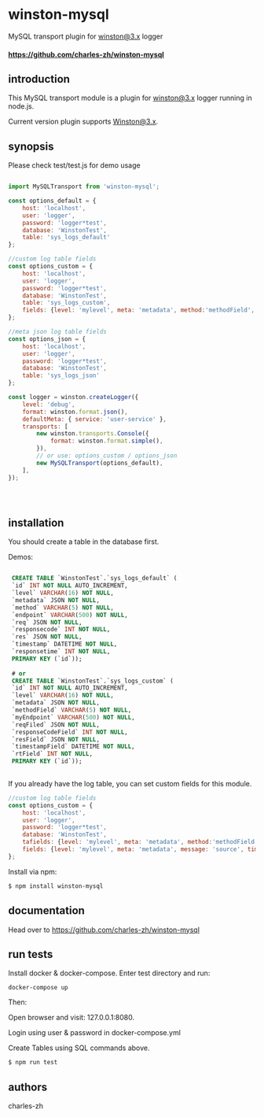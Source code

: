 # winston-mysql
MySQL transport plugin for winston@3.x logger

#### <https://github.com/charles-zh/winston-mysql> #

introduction
------------
This MySQL transport module is a plugin for winston@3.x logger running in node.js.

Current version plugin supports Winston@3.x.

synopsis
--------

Please check test/test.js for demo usage

```js

import MySQLTransport from 'winston-mysql';

const options_default = {
    host: 'localhost',
    user: 'logger',
    password: 'logger*test',
    database: 'WinstonTest',
    table: 'sys_logs_default'
};

//custom log table fields
const options_custom = {
    host: 'localhost',
    user: 'logger',
    password: 'logger*test',
    database: 'WinstonTest',
    table: 'sys_logs_custom',
    fields: {level: 'mylevel', meta: 'metadata', method:'methodField', endpoint: 'myEndpoint', req:'reqFiled', responseCode:'responseCodeField', res:'resField', timestamp: 'timestampField', responseTime:'rtField'}
};

//meta json log table fields
const options_json = {
    host: 'localhost',
    user: 'logger',
    password: 'logger*test',
    database: 'WinstonTest',
    table: 'sys_logs_json'
};

const logger = winston.createLogger({
    level: 'debug',
    format: winston.format.json(),
    defaultMeta: { service: 'user-service' },
    transports: [
        new winston.transports.Console({
            format: winston.format.simple(),
        }),
        // or use: options_custom / options_json
        new MySQLTransport(options_default),
    ],
});





```

installation
------------
You should create a table in the database first.

Demos:
```SQL

 CREATE TABLE `WinstonTest`.`sys_logs_default` (
 `id` INT NOT NULL AUTO_INCREMENT,
 `level` VARCHAR(16) NOT NULL,
 `metadata` JSON NOT NULL,
 `method` VARCHAR(5) NOT NULL,
 `endpoint` VARCHAR(500) NOT NULL,
 `req` JSON NOT NULL,
 `responsecode` INT NOT NULL,
 `res` JSON NOT NULL,
 `timestamp` DATETIME NOT NULL,
 `responsetime` INT NOT NULL,
 PRIMARY KEY (`id`));
 
 # or
 CREATE TABLE `WinstonTest`.`sys_logs_custom` (
 `id` INT NOT NULL AUTO_INCREMENT,
 `level` VARCHAR(16) NOT NULL,
 `metadata` JSON NOT NULL,
 `methodField` VARCHAR(5) NOT NULL,
 `myEndpoint` VARCHAR(500) NOT NULL,
 `reqFiled` JSON NOT NULL,
 `responseCodeField` INT NOT NULL,
 `resField` JSON NOT NULL,
 `timestampField` DATETIME NOT NULL,
 `rtField` INT NOT NULL,
 PRIMARY KEY (`id`));
 
```
If you already have the log table, you can set custom fields for this module.

```js
//custom log table fields
const options_custom = {
    host: 'localhost',
    user: 'logger',
    password: 'logger*test',
    database: 'WinstonTest',
    tafields: {level: 'mylevel', meta: 'metadata', method:'methodField', endpoint: 'myEndpoint', req:'reqFiled', responseCode:'responseCodeField', res:'resField', timestamp: 'timestampField', responseTime:'rtField'}ble: 'sys_logs_custom',
    fields: {level: 'mylevel', meta: 'metadata', message: 'source', timestamp: 'addDate'}
};

```


Install via npm:

```sh
$ npm install winston-mysql
```

documentation
-------------

Head over to <https://github.com/charles-zh/winston-mysql>

run tests
-------------
Install docker & docker-compose.
Enter test directory and run:

```
docker-compose up

```

Then:

Open browser and visit: 127.0.0.1:8080. 

Login using user & password in docker-compose.yml

Create Tables using SQL commands above.

```sh
$ npm run test
```

authors
-------

charles-zh



